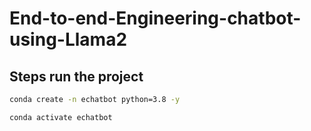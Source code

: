 # End-to-end-Engineering-chatbot-using-Llama2

## Steps run the project

```bash
conda create -n echatbot python=3.8 -y
```

```bash
conda activate echatbot
```
